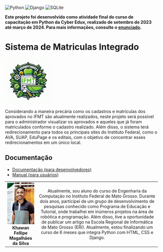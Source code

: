 
![Python](https://img.shields.io/badge/python-3670A0?style=for-the-badge&logo=python&logoColor=ffdd54)
![Django](https://img.shields.io/badge/django-%23092E20.svg?style=for-the-badge&logo=django&logoColor=white)
![SQLite](https://img.shields.io/badge/sqlite-%2307405e.svg?style=for-the-badge&logo=sqlite&logoColor=white)

**Este projeto foi desenvolvido como atividade final do curso de capacitação em Python da Cyber Edux, realizado de setembro de 2023 até março de 2024. Para mais informações, consulte o [enunciado](ENUNCIADO.md).**

# Sistema de Matriculas Integrado


<img src="sistema.jpg" width="150px">

<!-- Substitua o seguinte parágrafo por um resumo do seu projeto: -->
Considerando a maneira precária como os cadastros e matrículas dos aprovados no IFMT são atualmente realizados, neste projeto será possível para o administrador visualizar os aprovados e aqueles que já foram matriculados conforme o cadastro realizado. Além disso, o sistema terá redirecionamento para todos os principais sites do Instituto Federal, como o AVA, SUAP, EduPage e os editais, com o objetivo de concentrar esses redirecionamentos em um único local.
## Documentação

* [Documentação (para desenvolvedores)](DOCUMENTACAO.md)
* [Manual (para usuários)](MANUAL.md)




|  |  |
|:-------------:|:------------------------------------------------------------:|
|  <img src="eu.jpeg" width="150px"></br> **Khawan Fellipe Magalhães da Silva** | Atualmente, sou aluno do curso de Engenharia da Computação no Instituto Federal de Mato Grosso. Durante dois anos, participei de um grupo de desenvolvimento de pesquisas conhecido como Programa de Educação e Tutorial, onde trabalhei em inúmeros projetos na área de robótica e programação. Além disso, tive a oportunidade de publicar um artigo na Escola Regional de Informática de Mato Grosso (ERI). Atualmente, estou finalizando um curso de 6 meses que integra Python com HTML, CSS e Django.
